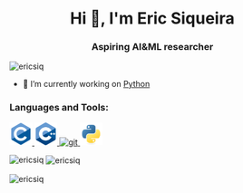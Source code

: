 <h1 align="center">Hi 👋, I'm Eric Siqueira</h1>
<h3 align="center">Aspiring AI&ML researcher</h3>

<p align="left"> <img src="https://komarev.com/ghpvc/?username=ericsiq&label=Profile%20views&color=0e75b6&style=flat" alt="ericsiq" /> </p>

- 🔭 I’m currently working on [Python](CSS)

<h3 align="left">Languages and Tools:</h3>
<p align="left"> <a href="https://www.cprogramming.com/" target="_blank" rel="noreferrer"> <img src="https://raw.githubusercontent.com/devicons/devicon/master/icons/c/c-original.svg" alt="c" width="40" height="40"/> </a> <a href="https://www.w3schools.com/cpp/" target="_blank" rel="noreferrer"> <img src="https://raw.githubusercontent.com/devicons/devicon/master/icons/cplusplus/cplusplus-original.svg" alt="cplusplus" width="40" height="40"/> </a> <a href="https://git-scm.com/" target="_blank" rel="noreferrer"> <img src="https://www.vectorlogo.zone/logos/git-scm/git-scm-icon.svg" alt="git" width="40" height="40"/> </a> <a href="https://www.python.org" target="_blank" rel="noreferrer"> <img src="https://raw.githubusercontent.com/devicons/devicon/master/icons/python/python-original.svg" alt="python" width="40" height="40"/> </a> </p>

<p><img align="left" src="https://github-readme-stats.vercel.app/api/top-langs?username=ericsiq&show_icons=true&locale=en&layout=compact" alt="ericsiq" /></p>

<p>&nbsp;<img align="center" src="https://github-readme-stats.vercel.app/api?username=ericsiq&show_icons=true&locale=en" alt="ericsiq" /></p>

<p><img align="center" src="https://github-readme-streak-stats.herokuapp.com/?user=ericsiq" alt="ericsiq" /></p>

